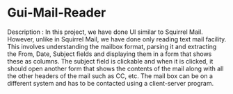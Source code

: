 # Gui-Mail-Reader
Description : In this project, we have done UI similar to Squirrel Mail. However, unlike in Squirrel
Mail, we have done only reading text mail facility. This involves understanding the mailbox format,
parsing it and extracting the From, Date, Subject fields and displaying them in a form that shows
these as columns. The subject field is clickable and when it is clicked, it should open another form
that shows the contents of the mail along with all the other headers of the mail such as CC, etc. The
mail box can be on a different system and has to be contacted using a client-server program.
